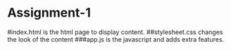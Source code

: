 # Assignment-1
#index.html is the html page to display content.
##stylesheet.css changes the look of the content
###app.js is the javascript and adds extra features. 